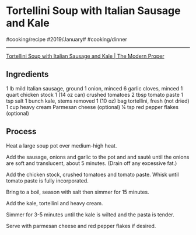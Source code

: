 # Tortellini Soup with Italian Sausage and Kale
#cooking/recipe #2019/January# #cooking/dinner
- - - -
[Tortellini Soup with Italian Sausage and Kale | The Modern Proper](https://themodernproper.com/posts/tortellini-soup-with-italian-sausage-and-kale)

## Ingredients
1 lb mild Italian sausage, ground
1 onion, minced
6 garlic cloves, minced
1 quart chicken stock
1 (14 oz can) crushed tomatoes
2 tbsp tomato paste
1 tsp salt
1 bunch kale, stems removed
1 (10 oz) bag tortellini, fresh (not dried)
1 cup heavy cream
Parmesan cheese (optional)
¼ tsp red pepper flakes (optional)

## Process
Heat a large soup pot over medium-high heat.

Add the sausage, onions and garlic to the pot and and sauté until the onions are soft and translucent, about 5 minutes. (Drain off any excessive fat.)

Add the chicken stock, crushed tomatoes and tomato paste. Whisk until tomato paste is fully incorporated.

Bring to a boil, season with salt then simmer for 15 minutes.

Add the kale, tortellini and heavy cream.

Simmer for 3-5 minutes until the kale is wilted and the pasta is tender.

Serve with parmesan cheese and red pepper flakes if desired.